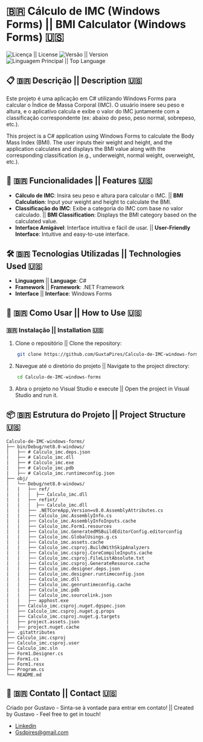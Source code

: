 # :brazil: Cálculo de IMC (Windows Forms) || BMI Calculator (Windows Forms) 🇺🇸

![Licença || License](https://img.shields.io/github/license/GuxtaPires/Calculo-de-IMC-windows-forms) ![Versão || Version](https://img.shields.io/github/v/release/GuxtaPires/Calculo-de-IMC-windows-forms) ![Linguagem Principal || Top Language](https://img.shields.io/github/languages/top/GuxtaPires/Calculo-de-IMC-windows-forms)

## 📋 🇧🇷 Descrição || Description 🇺🇸

Este projeto é uma aplicação em C# utilizando Windows Forms para calcular o Índice de Massa Corporal (IMC). O usuário insere seu peso e altura, e o aplicativo calcula e exibe o valor do IMC juntamente com a classificação correspondente (ex: abaixo do peso, peso normal, sobrepeso, etc.).

This project is a C# application using Windows Forms to calculate the Body Mass Index (BMI). The user inputs their weight and height, and the application calculates and displays the BMI value along with the corresponding classification (e.g., underweight, normal weight, overweight, etc.).

## 🚀 🇧🇷 Funcionalidades || Features 🇺🇸

- **Cálculo de IMC**: Insira seu peso e altura para calcular o IMC. || **BMI Calculation**: Input your weight and height to calculate the BMI.
- **Classificação do IMC**: Exibe a categoria do IMC com base no valor calculado.  || **BMI Classification**: Displays the BMI category based on the calculated value.
- **Interface Amigável**: Interface intuitiva e fácil de usar.  || **User-Friendly Interface**: Intuitive and easy-to-use interface.


## 🛠️ 🇧🇷 Tecnologias Utilizadas || Technologies Used 🇺🇸

- **Linguagem** || **Language**: C#
- **Framework** || **Framework**: .NET Framework
- **Interface** || **Interface**: Windows Forms

## 🔧 🇧🇷 Como Usar || How to Use 🇺🇸

### 🇧🇷 Instalação || Installation 🇺🇸

1. Clone o repositório || Clone the repository:
    
```bash
    git clone https://github.com/GuxtaPires/Calculo-de-IMC-windows-forms
```
2. Navegue até o diretório do projeto || Navigate to the project directory:
    
```bash
    cd Calculo-de-IMC-windows-forms
```

3. Abra o projeto no Visual Studio e execute || Open the project in Visual Studio and run it.

## 📦 🇧🇷 Estrutura do Projeto || Project Structure 🇺🇸

```plaintext
Calculo-de-IMC-windows-forms/
├── bin/Debug/net8.0-windows/
│   ├── # Calculo_imc.deps.json
|   ├── # Calculo_imc.dll
|   ├── # Calculo_imc.exe
|   ├── # Calculo_imc.pdb
|   ├── # Calculo_imc.runtimeconfig.json
├── obj/
│   └── Debug/net8.0-windows/
|   |   ├── ref/
|   |   |  ├── Calculo_imc.dll
|   |   ├── refint/
|   |   |  ├── Calculo_imc.dll
|   |   ├── .NETCoreApp,Version=v8.0.AssemblyAttributes.cs
|   |   ├── Calculo_imc.AssemblyInfo.cs
|   |   ├── Calculo_imc.AssemblyInfoInputs.cache
|   |   ├── Calculo_imc.Form1.resources
|   |   ├── Calculo_imc.GeneratedMSBuildEditorConfig.editorconfig
|   |   ├── Calculo_imc.GlobalUsings.g.cs
|   |   ├── Calculo_imc.assets.cache
|   |   ├── Calculo_imc.csproj.BuildWithSkipAnalyzers
|   |   ├── Calculo_imc.csproj.CoreCompileInputs.cache
|   |   ├── Calculo_imc.csproj.FileListAbsolute.txt
|   |   ├── Calculo_imc.csproj.GenerateResource.cache
|   |   ├── Calculo_imc.designer.deps.json
|   |   ├── Calculo_imc.designer.runtimeconfig.json
|   |   ├── Calculo_imc.dll
|   |   ├── Calculo_imc.genruntimeconfig.cache
|   |   ├── Calculo_imc.pdb
|   |   ├── Calculo_imc.sourcelink.json
|   |   ├── apphost.exe
|   ├── Calculo_imc.csproj.nuget.dgspec.json
|   ├── Calculo_imc.csproj.nuget.g.props
|   ├── Calculo_imc.csproj.nuget.g.targets
|   ├── project.assets.json
|   ├── project.nuget.cache
├── .gitattributes
├── Calculo_imc.csproj
├── Calculo_imc.csproj.user
├── Calculo_imc.sln
├── Form1.Designer.cs
├── Form1.cs
├── Form1.resx
├── Program.cs
└── README.md
```

## 📧 🇧🇷 Contato || Contact 🇺🇸
Criado por Gustavo - Sinta-se à vontade para entrar em contato! || Created by Gustavo - Feel free to get in touch!
- [Linkedin](https://www.linkedin.com/in/gustavodasilvapires/)
- Gsdpires@gmail.com
